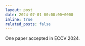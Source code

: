 ```yaml
---
layout: post
date: 2024-07-01 00:00:00+0000
inline: true
related_posts: false
---
```


One paper accepted in ECCV 2024.
